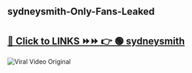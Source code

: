 
 ## sydneysmith-Only-Fans-Leaked

# <h2><a href="https://clipsfans.com/sydneysmith&ref=git">🔗 Click to LINKS ⏩⏩ 👉 🟢 sydneysmith </a></h2>

<a href="https://clipsfans.com/sydneysmith&ref=git" rel="nofollow" data-target="animated-image.originalLink"><img src="https://i.ibb.co.com/xMMVF88/686577567.gif" alt="Viral Video Original" style="max-width: 100%; display: inline-block;" data-target="animated-image.originalImage"></a>
